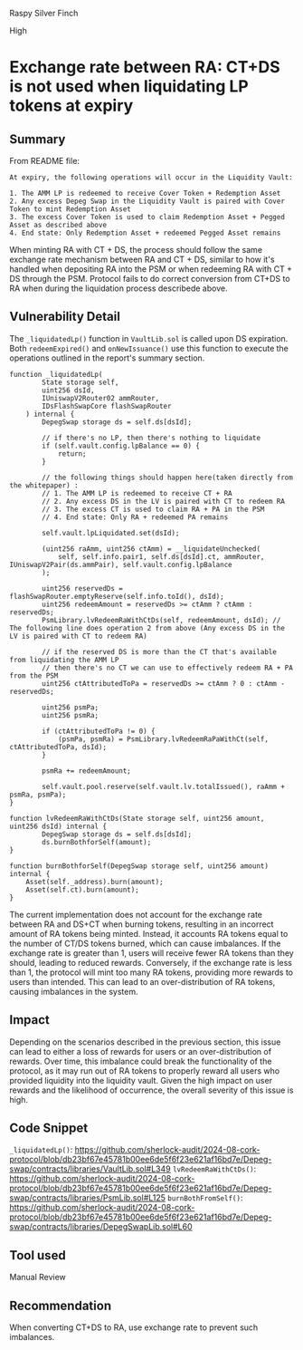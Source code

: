 Raspy Silver Finch

High

# Exchange rate between RA: CT+DS is not used when liquidating LP tokens at expiry

## Summary

From README file:
```text
At expiry, the following operations will occur in the Liquidity Vault:

1. The AMM LP is redeemed to receive Cover Token + Redemption Asset
2. Any excess Depeg Swap in the Liquidity Vault is paired with Cover Token to mint Redemption Asset
3. The excess Cover Token is used to claim Redemption Asset + Pegged Asset as described above
4. End state: Only Redemption Asset + redeemed Pegged Asset remains
```
When minting RA with CT + DS, the process should follow the same exchange rate mechanism between RA and CT + DS, similar to how it's handled when depositing RA into the PSM or when redeeming RA with CT + DS through the PSM. Protocol fails to do correct conversion from CT+DS to RA when during the liquidation process describede above.
## Vulnerability Detail

The `_liquidatedLp()` function in `VaultLib.sol` is called upon DS expiration. Both `redeemExpired()` and `onNewIssuance()` use this function to execute the operations outlined in the report's summary section.

```solidity
function _liquidatedLp(
        State storage self,
        uint256 dsId,
        IUniswapV2Router02 ammRouter,
        IDsFlashSwapCore flashSwapRouter
    ) internal {
        DepegSwap storage ds = self.ds[dsId];

        // if there's no LP, then there's nothing to liquidate
        if (self.vault.config.lpBalance == 0) {
            return;
        }

        // the following things should happen here(taken directly from the whitepaper) :
        // 1. The AMM LP is redeemed to receive CT + RA
        // 2. Any excess DS in the LV is paired with CT to redeem RA
        // 3. The excess CT is used to claim RA + PA in the PSM
        // 4. End state: Only RA + redeemed PA remains

        self.vault.lpLiquidated.set(dsId);

        (uint256 raAmm, uint256 ctAmm) = __liquidateUnchecked(
            self, self.info.pair1, self.ds[dsId].ct, ammRouter, IUniswapV2Pair(ds.ammPair), self.vault.config.lpBalance
        );

        uint256 reservedDs = flashSwapRouter.emptyReserve(self.info.toId(), dsId);
        uint256 redeemAmount = reservedDs >= ctAmm ? ctAmm : reservedDs;
        PsmLibrary.lvRedeemRaWithCtDs(self, redeemAmount, dsId); // The following line does operation 2 from above (Any excess DS in the LV is paired with CT to redeem RA)

        // if the reserved DS is more than the CT that's available from liquidating the AMM LP
        // then there's no CT we can use to effectively redeem RA + PA from the PSM
        uint256 ctAttributedToPa = reservedDs >= ctAmm ? 0 : ctAmm - reservedDs;

        uint256 psmPa;
        uint256 psmRa;

        if (ctAttributedToPa != 0) {
            (psmPa, psmRa) = PsmLibrary.lvRedeemRaPaWithCt(self, ctAttributedToPa, dsId);
        }

        psmRa += redeemAmount;

        self.vault.pool.reserve(self.vault.lv.totalIssued(), raAmm + psmRa, psmPa);
}
```

```solidity
function lvRedeemRaWithCtDs(State storage self, uint256 amount, uint256 dsId) internal {
        DepegSwap storage ds = self.ds[dsId];
        ds.burnBothforSelf(amount);
}
```

```solidity
function burnBothforSelf(DepegSwap storage self, uint256 amount) internal {
    Asset(self._address).burn(amount);
    Asset(self.ct).burn(amount);
}
```

The current implementation does not account for the exchange rate between RA and DS+CT when burning tokens, resulting in an incorrect amount of RA tokens being minted. Instead, it accounts RA tokens equal to the number of CT/DS tokens burned, which can cause imbalances. If the exchange rate is greater than 1, users will receive fewer RA tokens than they should, leading to reduced rewards. Conversely, if the exchange rate is less than 1, the protocol will mint too many RA tokens, providing more rewards to users than intended. This can lead to an over-distribution of RA tokens, causing imbalances in the system.
## Impact

Depending on the scenarios described in the previous section, this issue can lead to either a loss of rewards for users or an over-distribution of rewards. Over time, this imbalance could break the functionality of the protocol, as it may run out of RA tokens to properly reward all users who provided liquidity into the liquidity vault. Given the high impact on user rewards and the likelihood of occurrence, the overall severity of this issue is high.

## Code Snippet

`_liquidatedLp()`:
https://github.com/sherlock-audit/2024-08-cork-protocol/blob/db23bf67e45781b00ee6de5f6f23e621af16bd7e/Depeg-swap/contracts/libraries/VaultLib.sol#L349
`lvRedeemRaWithCtDs()`:
https://github.com/sherlock-audit/2024-08-cork-protocol/blob/db23bf67e45781b00ee6de5f6f23e621af16bd7e/Depeg-swap/contracts/libraries/PsmLib.sol#L125
`burnBothFromSelf()`:
https://github.com/sherlock-audit/2024-08-cork-protocol/blob/db23bf67e45781b00ee6de5f6f23e621af16bd7e/Depeg-swap/contracts/libraries/DepegSwapLib.sol#L60

## Tool used

Manual Review

## Recommendation

When converting CT+DS to RA, use exchange rate to prevent such imbalances.